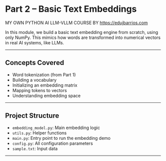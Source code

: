 # Part 2 – Basic Text Embeddings  
MY OWN PYTHON AI LLM-VLLM COURSE BY https://edujbarrios.com

In this module, we build a basic text embedding engine from scratch, using only NumPy. This mimics how words are transformed into numerical vectors in real AI systems, like LLMs.

---

## Concepts Covered

- Word tokenization (from Part 1)
- Building a vocabulary
- Initializing an embedding matrix
- Mapping tokens to vectors
- Understanding embedding space

---

## Project Structure

- `embedding_model.py`: Main embedding logic
- `utils.py`: Helper functions
- `main.py`: Entry point to run the embedding demo
- `config.py`: All configuration parameters
- `sample.txt`: Input data

---

